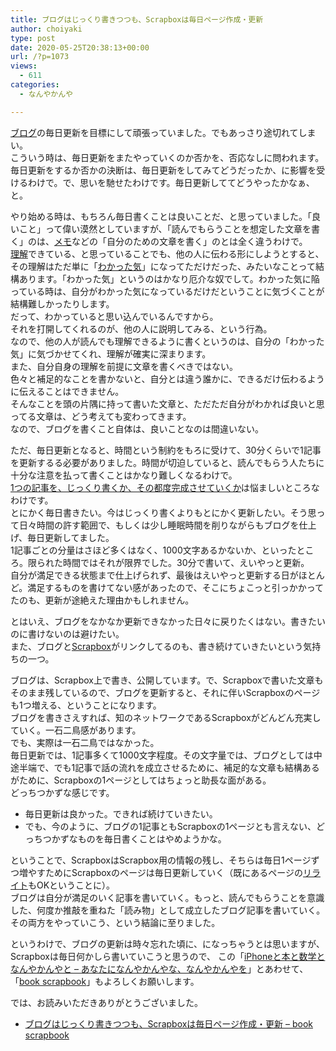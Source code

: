 ```yaml
---
title: ブログはじっくり書きつつも、Scrapboxは毎日ページ作成・更新
author: choiyaki
type: post
date: 2020-05-25T20:38:13+00:00
url: /?p=1073
views:
  - 611
categories:
  - なんやかんや

---
```

[ブログ][1]の毎日更新を目標にして頑張っていました。でもあっさり途切れてしまい。  
こういう時は、毎日更新をまたやっていくのか否かを、否応なしに問われます。  
毎日更新をするか否かの決断は、毎日更新をしてみてどうだったか、に影響を受けるわけで。で、思いを馳せたわけです。毎日更新しててどうやったかなぁ、と。

やり始める時は、もちろん毎日書くことは良いことだ、と思っていました。「良いこと」って偉い漠然としていますが、「読んでもらうことを想定した文章を書く」のは、[メモ][2]などの「自分のための文章を書く」のとは全く違うわけで。  
[理解][3]できている、と思っていることでも、他の人に伝わる形にしようとすると、その理解はただ単に「[わかった気][4]」になってただけだった、みたいなことって結構あります。「わかった気」というのはかなり厄介な奴でして。わかった気に陥っている時は、自分がわかった気になっているだけだということに気づくことが結構難しかったりします。  
だって、わかっていると思い込んでいるんですから。  
それを打開してくれるのが、他の人に説明してみる、という行為。  
なので、他の人が読んでも理解できるように書くというのは、自分の「わかった気」に気づかせてくれ、理解が確実に深まります。  
また、自分自身の理解を前提に文章を書くべきではない。  
色々と補足的なことを書かないと、自分とは違う誰かに、できるだけ伝わるように伝えることはできません。  
そんなことを頭の片隅に持って書いた文章と、ただただ自分がわかれば良いと思ってる文章は、どう考えても変わってきます。  
なので、ブログを書くこと自体は、良いことなのは間違いない。

ただ、毎日更新となると、時間という制約をもろに受けて、30分くらいで1記事を更新するる必要がありました。時間が切迫していると、読んでもらう人たちに十分な注意を払って書くことはかなり難しくなるわけで。  
[1つの記事を、じっくり書くか、その都度完成させていくか][5]は悩ましいところなわけです。  
とにかく毎日書きたい。今はじっくり書くよりもとにかく更新したい。そう思って日々時間の許す範囲で、もしくは少し睡眠時間を削りながらもブログを仕上げ、毎日更新してました。  
1記事ごとの分量はさほど多くはなく、1000文字あるかないか、といったところ。限られた時間ではそれが限界でした。30分で書いて、えいやっと更新。  
自分が満足できる状態まで仕上げられず、最後はえいやっと更新する日がほとんど。満足するものを書けてない感があったので、そこにちょこっと引っかかってたのも、更新が途絶えた理由かもしれません。

とはいえ、ブログをなかなか更新できなかった日々に戻りたくはない。書きたいのに書けないのは避けたい。  
また、ブログと[Scrapbox][6]がリンクしてるのも、書き続けていきたいという気持ちの一つ。

ブログは、Scrapbox上で書き、公開しています。で、Scrapboxで書いた文章もそのまま残しているので、ブログを更新すると、それに伴いScrapboxのページも1つ増える、ということになります。  
ブログを書きさえすれば、知のネットワークであるScrapboxがどんどん充実していく。一石二鳥感があります。  
でも、実際は一石二鳥ではなかった。  
毎日更新では、1記事多くて1000文字程度。その文字量では、ブログとしては中途半端で、でも1記事で話の流れを成立させるために、補足的な文章も結構あるがために、Scrapboxの1ページとしてはちょっと助長な面がある。  
どっちつかずな感じです。

  * 毎日更新は良かった。できれば続けていきたい。
  * でも、今のように、ブログの1記事ともScrapboxの1ページとも言えない、どっちつかずなものを毎日書くことはやめようかな。

ということで、ScrapboxはScrapbox用の情報の残し、そちらは毎日1ページずつ増やすためにScrapboxのページは毎日更新していく（既にあるページの[リライト][7]もOKということに）。  
ブログは自分が満足のいく記事を書いていく。もっと、読んでもらうことを意識した、何度か推敲を重ねた「読み物」として成立したブログ記事を書いていく。  
その両方をやっていこう、という結論に至りました。

というわけで、ブログの更新は時々忘れた頃に、になっちゃうとは思いますが、Scrapboxは毎日何かしら書いていこうと思うので、 この「[iPhoneと本と数学となんやかんやと – あなたになんやかんやな、なんやかんやを][8]」とあわせて、「[book scrapbook][9]」もよろしくお願いします。

では、お読みいただきありがとうございました。

  * [ブログはじっくり書きつつも、Scrapboxは毎日ページ作成・更新 &#8211; book scrapbook][10]

 [1]: https://scrapbox.io/choiyaki-hondana/%E3%83%96%E3%83%AD%E3%82%B0
 [2]: https://scrapbox.io/choiyaki-hondana/%E3%83%A1%E3%83%A2
 [3]: https://scrapbox.io/choiyaki-hondana/%E7%90%86%E8%A7%A3
 [4]: https://scrapbox.io/choiyaki-hondana/%E3%82%8F%E3%81%8B%E3%81%A3%E3%81%9F%E6%B0%97
 [5]: https://choiyaki.com/?p=654
 [6]: https://scrapbox.io/choiyaki-hondana/Scrapbox
 [7]: https://scrapbox.io/choiyaki-hondana/%E3%83%AA%E3%83%A9%E3%82%A4%E3%83%88
 [8]: https://choiyaki.com/
 [9]: https://scrapbox.io/choiyaki-hondana/
 [10]: https://scrapbox.io/choiyaki-hondana/%E3%83%96%E3%83%AD%E3%82%B0%E3%81%AF%E3%81%98%E3%81%A3%E3%81%8F%E3%82%8A%E6%9B%B8%E3%81%8D%E3%81%A4%E3%81%A4%E3%82%82%E3%80%81Scrapbox%E3%81%AF%E6%AF%8E%E6%97%A5%E3%83%9A%E3%83%BC%E3%82%B8%E4%BD%9C%E6%88%90%E3%83%BB%E6%9B%B4%E6%96%B0